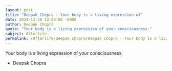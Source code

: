 ```yaml
---
layout: post
title: "Deepak Chopra - Your body is a living expression of"
date: 2024-12-28 12:00:00 -0000
author: Deepak Chopra
quote: "Your body is a living expression of your consciousness."
subject: Afterlife
permalink: /Afterlife/Deepak Chopra/Deepak Chopra - Your body is a living expression of
---
```


Your body is a living expression of your consciousness.

- Deepak Chopra
